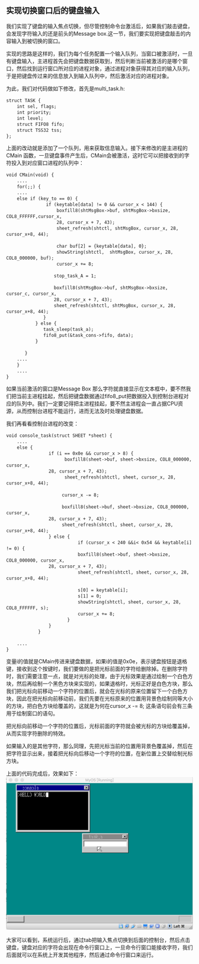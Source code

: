 ## 实现切换窗口后的键盘输入

我们实现了键盘的输入焦点切换，但尽管控制命令台激活后，如果我们敲击键盘，会发现字符输入的还是前头的Message box.这一节，我们要实现把键盘敲击的内容输入到被切换的窗口。

实现的思路是这样的，我们为每个任务配置一个输入队列，当窗口被激活时，一旦有键盘输入，主进程首先会把键盘数据获取到，然后判断当前被激活的是哪个窗口，然后找到运行窗口所对应的进程对象，通过进程对象获得其对应的输入队列，于是把键盘传过来的信息放入到输入队列中，然后激活对应的进程对象。

为此，我们对代码做如下修改，首先是multi_task.h:

```
struct TASK {
    int sel, flags;
    int priority;
    int level;
    struct FIFO8 fifo;
    struct TSS32 tss;
};
```

上面的改动就是添加了一个队列，用来获取信息输入。接下来修改的是主进程的CMain 函数，一旦键盘事件产生后，CMain会被激活，这时它可以把接收到的字符投入到对应窗口进程的队列中：

```
void CMain(void) {
    ....
    for(;;) {
    ....
    else if (key_to == 0) {
               if (keytable[data] != 0 && cursor_x < 144) {
                   boxfill8(shtMsgBox->buf, shtMsgBox->bxsize, COL8_FFFFFF,cursor_x,
                   28, cursor_x + 7, 43);
                   sheet_refresh(shtctl, shtMsgBox, cursor_x, 28, cursor_x+8, 44);

                   char buf[2] = {keytable[data], 0};
                   showString(shtctl,  shtMsgBox, cursor_x, 28, COL8_000000, buf);
                   cursor_x += 8;

                  stop_task_A = 1;

                  boxfill8(shtMsgBox->buf, shtMsgBox->bxsize, cursor_c, cursor_x,
                  28, cursor_x + 7, 43);
                  sheet_refresh(shtctl, shtMsgBox, cursor_x, 28, cursor_x+8, 44);
              } 
           } else {
              task_sleep(task_a);
              fifo8_put(&task_cons->fifo, data);
           }

       }
    ....
    }
    ....
}
```

如果当前激活的窗口是Message Box 那么字符就直接显示在文本框中，要不然我们把当前主进程挂起，然后把键盘数据通过fifo8_put把数据投入到控制台进程对应的队列中。我们一定要记得把主进程挂起，要不然主进程会一直占据CPU资源，从而控制台进程不能运行，进而无法及时处理键盘数据。

我们再看看控制台进程的改变：

```
void console_task(struct SHEET *sheet) {
    ....
    else {
                if (i == 0x0e && cursor_x > 8) {
                      boxfill8(sheet->buf, sheet->bxsize, COL8_000000, cursor_x,
                28, cursor_x + 7, 43);
                      sheet_refresh(shtctl, sheet, cursor_x, 28, cursor_x+8, 44);

                     cursor_x -= 8;

                     boxfill8(sheet->buf, sheet->bxsize, COL8_000000, cursor_x,
                28, cursor_x + 7, 43);
                     sheet_refresh(shtctl, sheet, cursor_x, 28, cursor_x+8, 44);
                } else {
                           if (cursor_x < 240 &&i< 0x54 && keytable[i] != 0) {
                           boxfill8(sheet->buf, sheet->bxsize, COL8_000000, cursor_x,
                28, cursor_x + 7, 43);
                           sheet_refresh(shtctl, sheet, cursor_x, 28, cursor_x+8, 44);

                           s[0] = keytable[i];
                           s[1] = 0;
                           showString(shtctl, sheet, cursor_x, 28, COL8_FFFFFF, s);
                           cursor_x += 8;
                       }
                }
            }

    ....
}
```

变量i的值就是CMain传进来键盘数据，如果i的值是0x0e，表示键盘按钮是退格键，接收到这个按键时，我们要做的是把光标前面的字符给删除掉。在删除字符时，我们需要注意一点，就是对光标的处理，由于光标效果是通过绘制一个白色方块，然后再绘制一个黑色方块来实现的，如果退格时，光标正好是白色方块，那么我们把光标向前移动一个字符的位置后，就会在光标的原来位置留下一个白色方块，因此在把光标向前移动前，我们先要在光标原来的位置用背景色绘制同等大小的方块，把白色方块给覆盖的，这就是为何在cursor_x -= 8; 这条语句前会有三条用于绘制窗口的语句。

把光标向前移动一个字符的位置后，光标前面的字符就会被光标的方块给覆盖掉，从而实现字符删除的特效。

如果输入的是其他字符，那么同理，先把光标当前的位置用背景色覆盖掉，然后在把字符显示出来，接着把光标向后移动一个字符的位置，在新位置上交替绘制光标方块。

上面的代码完成后，效果如下：
![](img/20170130103910277.png)

大家可以看到，系统运行后，通过tab把输入焦点切换到后面的控制台，然后点击键盘，键盘对应的字符会出现在命令行窗口上，一旦命令行窗口能接收字符，我们后面就可以在系统上开发其他程序，然后通过命令行窗口来运行。